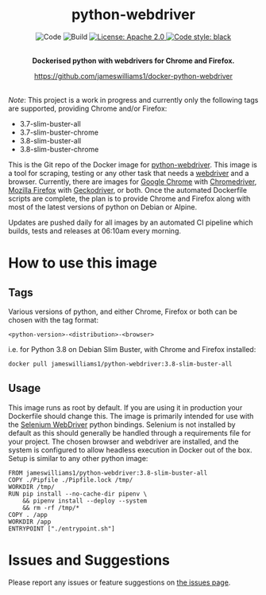 <div align="center">
  <h1>python-webdriver</h1>
</div>

<div align="center"><img src="https://github.com/jameswilliams1/docker-python-webdriver/workflows/Code/badge.svg" alt="Code"> <img src="https://github.com/jameswilliams1/docker-python-webdriver/workflows/Build/badge.svg" alt="Build"> <a href="https://opensource.org/licenses/Apache-2.0">
  <img src="https://img.shields.io/badge/License-Apache%202.0-blue.svg" alt="License: Apache 2.0">
</a> <a href="https://github.com/psf/black">
  <img src="https://img.shields.io/badge/code%20style-black-000000.svg" alt="Code style: black">
</a><p><br>
  <strong>Dockerised python with webdrivers for Chrome and Firefox.</strong></p><a href="https://github.com/jameswilliams1/docker-python-webdriver">https://github.com/jameswilliams1/docker-python-webdriver</a><br><br></div>

_Note_: This project is a work in progress and currently only the following tags are supported, providing Chrome and/or Firefox:

- 3.7-slim-buster-all
- 3.7-slim-buster-chrome
- 3.8-slim-buster-all
- 3.8-slim-buster-chrome

This is the Git repo of the Docker image for [python-webdriver](https://hub.docker.com/r/jameswilliams1/python-webdriver "python-webdriver on Docker Hub"). This image is a tool for scraping, testing or any other task that needs a [webdriver](https://www.w3.org/TR/webdriver/ "W3 Webdriver information") and a browser. Currently, there are images for [Google Chrome](https://www.google.co.uk/chrome/ "Google Chrome download page") with [Chromedriver](https://chromedriver.chromium.org/downloads "Chromedriver download page"), [Mozilla Firefox](https://www.mozilla.org/en-GB/firefox/new/ "Mozilla Firefox download page") with [Geckodriver](https://github.com/mozilla/geckodriver/releases "Geckodriver release page"), or both. Once the automated Dockerfile scripts are complete, the plan is to provide Chrome and Firefox along with most of the latest versions of python on Debian or Alpine.

Updates are pushed daily for all images by an automated CI pipeline which builds, tests and releases at 06:10am every morning.

# How to use this image

## Tags

Various versions of python, and either Chrome, Firefox or both can be chosen with the tag format:

```
<python-version>-<distribution>-<browser>
```

i.e. for Python 3.8 on Debian Slim Buster, with Chrome and Firefox installed:

```
docker pull jameswilliams1/python-webdriver:3.8-slim-buster-all
```

## Usage

This image runs as root by default. If you are using it in production your Dockerfile should change this. The image is primarily intended for use with the [Selenium WebDriver](https://selenium-python.readthedocs.io/getting-started.html "Selenium WebDriver Python information page") python bindings. Selenium is not installed by default as this should generally be handled through a requirements file for your project. The chosen browser and webdriver are installed, and the system is configured to allow headless execution in Docker out of the box. Setup is similar to any other python image:

```docker
FROM jameswilliams1/python-webdriver:3.8-slim-buster-all
COPY ./Pipfile ./Pipfile.lock /tmp/
WORKDIR /tmp/
RUN pip install --no-cache-dir pipenv \
    && pipenv install --deploy --system
    && rm -rf /tmp/*
COPY . /app
WORKDIR /app
ENTRYPOINT ["./entrypoint.sh"]
```

# Issues and Suggestions

Please report any issues or feature suggestions on [the issues page](https://github.com/jameswilliams1/docker-python-webdriver/issues "Github issues page").
